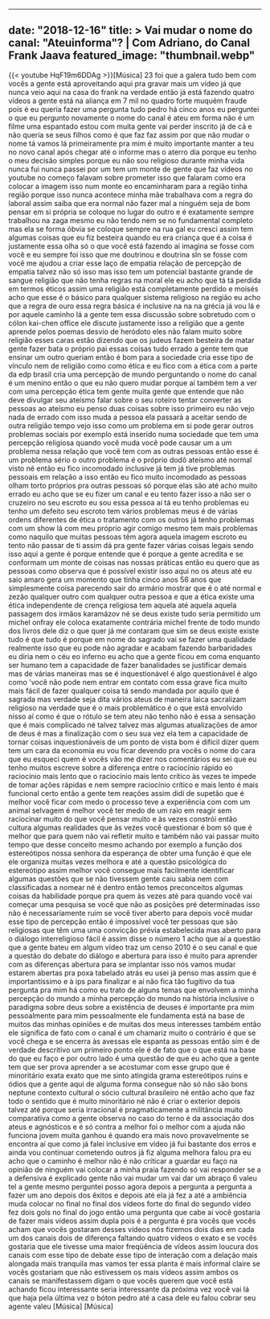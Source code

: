
---
date: "2018-12-16"
title: > 
    Vai mudar o nome do canal: "Ateuinforma"? | Com Adriano, do Canal Frank Jaava
featured_image: "thumbnail.webp"
---
{{< youtube HqF19m6DDAg >}}[Música]
23 foi que a galera tudo bem com vocês
a gente está aproveitando aqui pra
gravar mais um vídeo já que nunca veio
aqui na casa do frank na verdade então
já está fazendo quatro vídeos a gente
está na aliança em 7 mil no quadro forte
muquém fraude pois é eu queria fazer uma
pergunta tudo pedro há cinco anos
eu perguntei o que eu pergunto novamente
o nome do canal é ateu em forma
não é um filme uma espantado estou com
muita gente vai perder inscrito já de cá
e não queria se seus filhos como é que
faz
faz assim por que não mudar o nome tá
vamos lá primeiramente pra mim é muito
importante manter a teu no novo canal
após chegar até o informe mas o aterro
dia porque eu tenho o meu decisão
simples porque eu não sou religioso
durante minha vida nunca fui
nunca passei por um tem um monte de
gente que faz vídeos no youtube no
começo falavam sobre prometer isso que
falaram como era colocar a imagem isso
num monte eo encaminharam para a região
tinha região porque isso nunca acontece
minha mãe trabalhava com a regra do
laboral assim saiba que era normal não
fazer mal a ninguém seja de bom pensar
em si própria se coloque no lugar do
outro e é exatamente sempre trabalhou na
zaga mesmo eu não tendo nem se no
fundamental completo mas ela se forma
óbvia se coloque sempre na rua gal
eu cresci assim tem algumas coisas que
eu fiz besteira quando eu era criança
que é a coisa é justamente essa olha só
o que você está fazendo aí imagina se
fosse com você e eu sempre foi isso que
me doutrinou e doutrina sln se fosse com
você me ajudou a criar esse laço de
empatia relação de percepção de empatia
talvez não só isso mas isso tem um
potencial bastante grande de sangue
religião que não tenha regras
na moral ele eu acho que tá tá perdida
em termos éticos assim uma religião está
completamente perdido e moisés
acho que esse é o básico para qualquer
sistema religioso na região
eu acho que a regra de ouro essa regra
básica é inclusive na na na grécia já
vou lá e por aquele caminho
lá a gente tem essa discussão sobre
sobretudo com o cólon kai-chen office
ele discute justamente isso a religião
que a gente aprende pelos poemas desvio
de heródoto
eles não falam muito sobre religião
esses caras estão dizendo que os judeus
fazem besteira de matar gente fazer bata
o próprio pai essas coisas tudo errado a
gente tem que ensinar um outro queriam
então é bom para a sociedade cria esse
tipo de vínculo nem de religião como
como ética e eu fico com a ética com a
parte da edp brasil cria uma percepção
de mundo perguntando o nome do canal é
um menino então o que eu não quero mudar
porque aí também tem a ver com uma
percepção ética tem gente muita gente
que entende que não deve divulgar seu
ateísmo falar sobre o seu roteiro tentar
converter as pessoas ao ateísmo
eu penso duas coisas sobre isso primeiro
eu não vejo nada de errado com isso muda
a pessoa ela passará a aceitar sendo de
outra religião tempo vejo isso como um
problema em si pode gerar outros
problemas sociais por exemplo está
inserido numa sociedade que tem uma
percepção religiosa
quando você muda você pode causar um a
um problema nessa relação que você tem
com as outras pessoas
então esse é um problema sério o outro
problema é o próprio dodô ateísmo até
normal visto né
então eu fico incomodado inclusive já
tem já tive problemas pessoais em
relação a isso
então eu fico muito incomodado as
pessoas olham torto próprios pra outras
pessoas só porque elas são até acho
muito errado eu acho que se eu fizer um
canal e eu tento fazer isso a não ser o
cruzeiro no seu escroto eu sou essa
pessoa aí tá eu tenho problemas eu tenho
um defeito seu escroto
tem vários problemas meus é de várias
ordens diferentes de ética o tratamento
com os outros já tenho problemas com um
show lá com meu próprio agir comigo
mesmo tem mais problemas como naquilo
que muitas pessoas têm agora aquela
imagem escroto
eu tento não passar de ti assim dá pra
gente fazer várias coisas legais sendo
isso aqui a gente é porque entende que é
porque a gente acredita e se conformam
um monte de coisas nas nossas práticas
então eu quero que as pessoas como
observa que é possível existir isso aqui
no os ateus até eu saio amaro gera um
momento que tinha cinco anos 56 anos que
simplesmente coisa parecendo sair do
armário mostrar que é o até normal e
zezão qualquer outro com qualquer outra
pessoa e que a ética existe uma ética
independente de crença religiosa tem
aquela até aquela aquela passagem dos
irmãos karamázov né
se deus existe tudo seria permitido um
michel onfray ele coloca exatamente
contrária michel frente de todo mundo
dos livros dele diz o que quer já me
contaram que sim se deus existe existe
tudo é que tudo é porque em nome do
sagrado vai se fazer uma qualidade
realmente isso que eu pode não agradar e
acabam fazendo barbaridades eu diria nem
o céu eo inferno
eu acho que a gente ficou em coma
enquanto ser humano tem a capacidade de
fazer banalidades se justificar demais
mas de várias maneiras mas se é
inquestionável é algo questionável é
algo como 'você não pode nem entrar em
contato com essa grave fica muito mais
fácil de fazer qualquer coisa tá sendo
mandada por aquilo que é sagrada mas
verdade seja dita vários ateus de
maneira laica sacralizam religioso na
verdade que é o mais problemático
é o que está envolvido nisso aí como é
que o rótulo se tem ateu não tenho não é
essa a sensação que é mais complicado né
talvez talvez mas algumas atualizações
de amor de deus é mas a finalização com
o seu sua vez ela tem a capacidade de
tornar coisas inquestionáveis
de um ponto de vista bom é difícil dizer
quem tem um cara da economia eu vou
ficar devendo pra vocês o nome do cara
que eu esqueci quem é
vocês vão me dizer nos comentários eu
sei que eu tenho muitos escreve sobre a
diferença entre o raciocínio rápido eo
raciocínio mais lento que o raciocínio
mais lento crítico às vezes te impede de
tomar ações rápidas e nem sempre
raciocínio crítico e mais lento é mais
funcional certo então a gente tem
reações assim didi de supetão que é
melhor você ficar com medo
o processo teve a experiência com com um
animal selvagem é melhor você ter medo
de um raio em reagir sem raciocinar
muito do que você pensar muito e às
vezes constrói então cultura algumas
realidades que às vezes você questionar
é bom só que é melhor que para quem não
vai refletir muito e também não vai
passar muito tempo que desse conceito
mesmo achando por exemplo a função dos
estereótipos nossa senhora da esperança
de obter uma função é que ele ele
organiza muitas vezes melhora e até a
questão psicológica do estereótipo assim
melhor você consegue mais facilmente
identificar algumas questões que se não
tivessem gente caiu sabia nem com
classificadas a nomear né
é dentro então temos preconceitos
algumas coisas da habilidade
porque pra quem às vezes até para quando
você vai começar uma pesquisa se você
que não as posições pré determinadas
isso não é necessariamente ruim se você
tiver aberto para depois você mudar esse
tipo de percepção então é impossível
você ter pessoas que são religiosas que
têm uma uma convicção prévia
estabelecida mas aberto para o diálogo
interreligioso fácil é assim disse o
número 1
acho que aí a questão que a gente bateu
em algum vídeo traz um censo 2010 é o
seu canal e que a questão do debate do
diálogo e abertura para isso é muito
para aprender com as diferenças abertura
para se implantar isso nós vamos mudar
estarem abertas pra poxa tabelado atrás
eu usei já penso mas assim que é
importantíssimo e à ips para finalizar e
aí não fica tão fugitivo da tua pergunta
pra mim há como eu trato de alguns temas
que envolvem a minha percepção do mundo
a minha percepção do mundo na história
inclusive o paradigma sobre deus sobre a
existência de deuses é importante pra
mim pessoalmente para mim pessoalmente
ele fundamenta está na base de muitos
das minhas opiniões e de muitas dos meus
interesses também então ele significa de
fato com o canal é um chamariz muito o
contrário é que se você chega e se
encerra às avessas ele espanta as
pessoas então sim é de verdade
descritivo um primeiro ponto ele é de
fato que o que está na base do que eu
faço e por outro lado é uma questão de
que eu acho que a gente tem que ser
prova aprender a se acostumar com esse
grupo que é minoritário exata exato que
me sinto atingida grama estereótipos
ruins e ódios que a gente aqui de alguma
forma consegue não só não são bons
neptune contexto cultural o sócio
cultural brasileiro né então acho que
faz todo o sentido que é muito
minoritário né não é criar o exterior
depois talvez até porque seria
irracional é pragmaticamente
a militância muito comparativa como a
gente observa no caso do terno é da
associação dos ateus e agnósticos e é só
contra a melhor foi o melhor com a ajuda
não funciona jovem muita ganhou é quando
era mais novo provavelmente se encontra
aí que como já falei inclusive em vídeo
já fui bastante dos erros e ainda vou
continuar cometendo outros
já fiz alguma melhora falou pra eu acho
que o caminho é melhor não é não
criticar a guardar eu faço na opinião de
ninguém vai colocar a minha praia
fazendo só vai responder se a a
defensiva é explicado gente não vai
mudar um vai dar um abraço 6
valeu tel a gente mesmo perguntei posso
agora depois a pergunta a pergunta a
fazer um ano depois dos êxitos e depois
até ela já fez a até a ambiência muda
colocar no final
no final dos vídeos forte do final do
segundo vídeo fez dois gols no final do
jogo então uma pergunta que cabe aí você
gostaria de fazer mais vídeos assim
dupla pois é a pergunta é pra vocês que
vocês acham que vocês gostaram desses
vídeos nós fizemos dois dias em cada um
dos canais dois de diferença faltando
quatro vídeos o exato
e se vocês gostaria que ele tivesse uma
maior freqüência de vídeos assim loucura
dos canais com esse tipo de debate esse
tipo de interação com a delação mais
alongada mais tranquila mas vamos ter
essa planta é mais informal claire
se vocês gostariam que não estivessem os
mais vídeos assim ambos os canais se
manifestassem digam o que vocês querem
que você está achando ficou interessante
seria interessante da próxima vez você
vai lá que haja pela última vez
o bóton pedro até a casa dele eu falou
cobrar seu agente
valeu
[Música]
[Música]